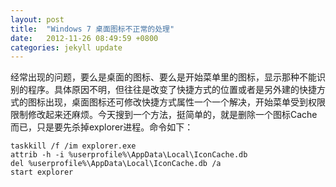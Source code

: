 ```yaml
---
layout: post
title:  "Windows 7 桌面图标不正常的处理"
date:   2012-11-26 08:49:59 +0800
categories: jekyll update
---
```

经常出现的问题，要么是桌面的图标、要么是开始菜单里的图标，显示那种不能识别的程序。具体原因不明，但往往是改变了快捷方式的位置或者是另外建的快捷方式的图标出现，桌面图标还可修改快捷方式属性一个一个解决，开始菜单受到权限限制修改起来还麻烦。今天搜到一个方法，挺简单的，就是删除一个图标Cache而已，只是要先杀掉explorer进程。命令如下：
```
taskkill /f /im explorer.exe
attrib -h -i %userprofile%\AppData\Local\IconCache.db
del %userprofile%\AppData\Local\IconCache.db /a
start explorer
```